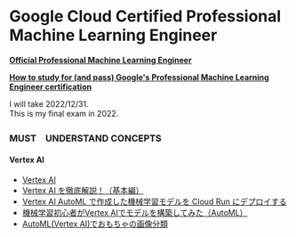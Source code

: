 # Google Cloud Certified Professional Machine Learning Engineer

**[Official Professional Machine Learning Engineer](https://cloud.google.com/certification/guides/machine-learning-engineer)**

**[How to study for (and pass) Google's Professional Machine Learning Engineer certification](https://www.linkedin.com/pulse/how-study-pass-googles-professional-machine-learning-engineer-siegel/)**

I will take 2022/12/31.<br>
This is my final exam in 2022.

### MUST　UNDERSTAND CONCEPTS

#### Vertex AI
- [Vertex AI](https://cloud.google.com/vertex-ai)
- [Vertex AI を徹底解説！（基本編）](https://blog.g-gen.co.jp/entry/vertexai-explained)
- [Vertex AI AutoML で作成した機械学習モデルを Cloud Run にデプロイする](https://blog.g-gen.co.jp/entry/hosting-automl-model-on-cloudrun)
- [機械学習初心者がVertex AIでモデルを構築してみた（AutoML）](https://blog.g-gen.co.jp/entry/vertexai-automl-tabular)
- [AutoML(Vertex AI)でおもちゃの画像分類](https://blog.g-gen.co.jp/entry/vertexai-automl-image-classification)
